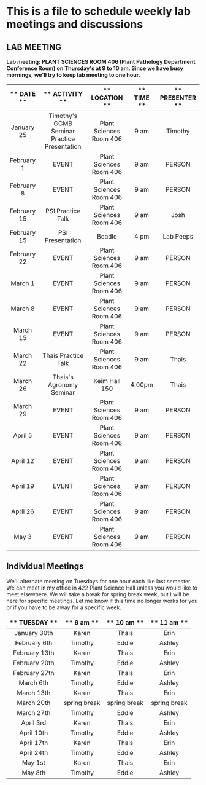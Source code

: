 # This is a file to schedule weekly lab meetings and discussions

## LAB MEETING

__Lab meeting: PLANT SCIENCES ROOM 406 (Plant Pathology Department Conference Room) on Thursday's at 9 to 10 am. Since we have busy mornings, we'll try to keep lab meeting to one hour.__

** DATE **|** ACTIVITY **|** LOCATION **|** TIME **|** PRESENTER **
:-----:|:-----:|:-----:|:-----:|:-----:
January 25 | Timothy's GCMB Seminar Practice Presentation | Plant Sciences Room 406 | 9 am | Timothy
February 1 | EVENT | Plant Sciences Room 406 | 9 am | PERSON
February 8 | EVENT | Plant Sciences Room 406 | 9 am | PERSON
February 15 | PSI Practice Talk | Plant Sciences Room 406 | 9 am | Josh
February 15 | PSI Presentation | Beadle | 4 pm | Lab Peeps
February 22 | EVENT | Plant Sciences Room 406 | 9 am | PERSON
March 1 | EVENT | Plant Sciences Room 406 | 9 am | PERSON
March 8 | EVENT | Plant Sciences Room 406 | 9 am | PERSON
March 15 | EVENT | Plant Sciences Room 406 | 9 am | PERSON
March 22 | Thais Practice Talk | Plant Sciences Room 406 | 9 am | Thais
March 26 | Thais's Agronomy Seminar | Keim Hall 150 | 4:00pm | Thais
March 29 | EVENT | Plant Sciences Room 406 | 9 am | PERSON
April 5 | EVENT | Plant Sciences Room 406 | 9 am | PERSON
April 12 | EVENT | Plant Sciences Room 406 | 9 am | PERSON
April 19 | EVENT | Plant Sciences Room 406 | 9 am | PERSON
April 26 | EVENT | Plant Sciences Room 406 | 9 am | PERSON
May 3 | EVENT | Plant Sciences Room 406 | 9 am | PERSON

## __Individual Meetings__

We'll alternate meeting on Tuesdays for one hour each like last semester. We can meet in my office in 422 Plant Science Hall unless you would like to meet elsewhere. We will take a break for spring break week, but I will be here for specific meetings. Let me know if this time no longer works for you or if you have to be away for a specific week.

** TUESDAY **|** 9 am **|** 10 am **|** 11 am **
:-----:|:-----:|:-----:|:-----:
January 30th | Karen | Thais | Erin
February 6th | Timothy | Eddie | Ashley
February 13th | Karen | Thais | Erin
February 20th | Timothy | Eddie | Ashley
February 27th | Karen | Thais | Erin
March 6th | Timothy | Eddie | Ashley
March 13th | Karen | Thais | Erin
March 20th | spring break | spring break | spring break
March 27th | Timothy | Eddie | Ashley
April 3rd | Karen | Thais | Erin
April 10th | Timothy | Eddie | Ashley
April 17th | Karen | Thais | Erin
April 24th | Timothy | Eddie | Ashley
May 1st | Karen | Thais | Erin
May 8th | Timothy | Eddie | Ashley
